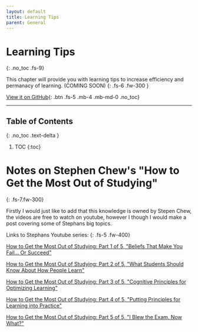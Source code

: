 ```yaml
---
layout: default
title: Learning Tips
parent: General
---
```


# Learning Tips
{: .no_toc .fs-9}

This chapter will provide you with learning tips to increase efficiency and permanacy of learning.  (COMING SOON)
{: .fs-6 .fw-300 }

[View it on GitHub](https://github.com/EmmanuelChristianos/EmmanuelChristianos.github.io){: .btn .fs-5 .mb-4 .mb-md-0 .no_toc}

---

## Table of Contents
{: .no_toc .text-delta }

1. TOC
{:toc}

# Notes on Stephen Chew's "How to Get the Most Out of Studying"
{: .fs-7.fw-300}

Firstly I would just like to add that this knowledge is owned by Stepen Chew, the videos are free to watch on youtube, however I though I would make a post covering some of Stephans big topics. 

Links to Stephans Youtube series:
{: .fs-5 .fw-400}

[How to Get the Most Out of Studying: Part 1 of 5, "Beliefs That Make You Fail... Or Succeed"](https://www.youtube.com/watch?v=RH95h36NChI)

[How to Get the Most Out of Studying: Part 2 of 5, "What Students Should Know About How People Learn"](https://www.youtube.com/watch?v=9O7y7XEC66M)

[How to Get the Most Out of Studying: Part 3 of 5, "Cognitive Principles for Optimizing Learning"](https://www.youtube.com/watch?v=1xeHh5DnCIw)

[How to Get the Most Out of Studying: Part 4 of 5, "Putting Principles for Learning into Practice"](https://www.youtube.com/watch?v=E9GrOxhYZdQ)

[How to Get the Most Out of Studying: Part 5 of 5, "I Blew the Exam, Now What?"](https://www.youtube.com/watch?v=-QVRiMkdRsU)
